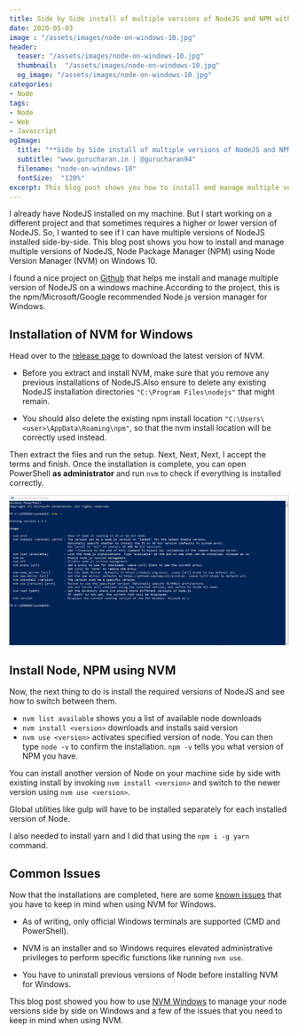 ```yaml
---
title: Side by Side install of multiple versions of NodeJS and NPM with NVM on Windows 10
date: 2020-05-03
image : "/assets/images/node-on-windows-10.jpg"
header:
  teaser: "/assets/images/node-on-windows-10.jpg"
  thumbnail:  "/assets/images/node-on-windows-10.jpg"
  og_image: "/assets/images/node-on-windows-10.jpg"
categories:
- Node 
tags:
- Node
- Web
- Javascript
ogImage:
  title: "**Side by Side install of multiple versions of NodeJS and NPM with NVM on Windows 10**"
  subtitle: "www.gurucharan.in | @gurucharan94"
  filename: "node-on-windows-10"
  fontSize:  "120%"
excerpt: This blog post shows you how to install and manage multiple versions of NodeJS, Node Package Manager (NPM) using Node Version Manager (NVM) on Windows 10
---
```


I already have NodeJS installed on my machine. But I start working on a different project and that sometimes requires a higher or lower version of NodeJS. So, I wanted to see if I can have multiple versions of NodeJS installed side-by-side. This blog post shows you how to install and manage multiple versions of NodeJS, Node Package Manager (NPM) using Node Version Manager (NVM) on Windows 10.

I found a nice project on [Github](https://github.com/coreybutler/nvm-windows) that helps me install and manage multiple version of NodeJS on a windows machine.According to the project, this is the npm/Microsoft/Google recommended Node.js version manager for Windows.

## Installation of NVM for Windows

Head over to the [release page](https://github.com/coreybutler/nvm-windows/releases) to download the latest version of NVM.

- Before you extract and install NVM, make sure that you remove any previous installations of NodeJS.Also ensure to delete any existing NodeJS installation directories `"C:\Program Files\nodejs"` that might remain.

- You should also delete the existing npm install location `"C:\Users\<user>\AppData\Roaming\npm"`, so that the nvm install location will be correctly used instead.

Then extract the files and run the setup. Next, Next, Next, I accept the terms and finish. Once the installation is complete, you can open PowerShell **as administrator** and run `nvm` to check if everything is installed correctly.

![NVM Windows PowerShell](/assets/images/nvm-windows-powershell.png)

## Install Node, NPM using NVM

Now, the next thing to do is install the required versions of NodeJS and see how to switch between them.

- `nvm list available` shows you a list of available node downloads
- `nvm install <version>` downloads and installs said version
- `nvm use <version>` activates specified version of node. You can then type `node -v` to confirm the installation. `npm -v` tells you what version of NPM you have.

You can install another version of Node on your machine side by side with existing install by invoking `nvm install <version>` and switch to the newer version using `nvm use <version>`.

Global utilities like gulp will have to be installed separately for each installed version of Node.

I also needed to install yarn and I did that using the `npm i -g yarn` command.

## Common Issues

Now that the installations are completed, here are some [known issues](https://github.com/coreybutler/nvm-windows/wiki/Common-Issues) that you have to keep in mind when using NVM for Windows.

- As of writing, only official Windows terminals are supported (CMD and PowerShell).

- NVM is an installer and so Windows requires elevated administrative privileges to perform specific functions like running `nvm use`.

- You have to uninstall previous versions of Node before installing NVM for Windows.

This blog post showed you how to use [NVM Windows](https://github.com/coreybutler/nvm-windows) to manage your node versions side by side on Windows and a few of the issues that you need to keep in mind when using NVM.
